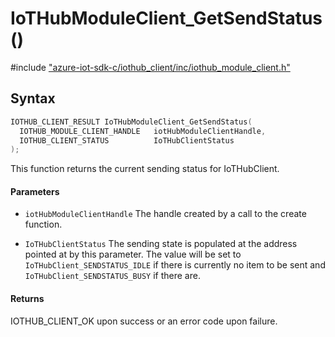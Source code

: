 # IoTHubModuleClient_GetSendStatus()

\#include ["azure-iot-sdk-c/iothub_client/inc/iothub_module_client.h"](../iot-c-ref-iothub-module-client-h.md)  

## Syntax

```C
IOTHUB_CLIENT_RESULT IoTHubModuleClient_GetSendStatus(
  IOTHUB_MODULE_CLIENT_HANDLE  	iotHubModuleClientHandle,
  IOTHUB_CLIENT_STATUS         	IoTHubClientStatus
);

```

This function returns the current sending status for IoTHubClient.

#### Parameters
* `iotHubModuleClientHandle` The handle created by a call to the create function. 

* `IoTHubClientStatus` The sending state is populated at the address pointed at by this parameter. The value will be set to `IoTHubClient_SENDSTATUS_IDLE` if there is currently no item to be sent and `IoTHubClient_SENDSTATUS_BUSY` if there are.

#### Returns
IOTHUB_CLIENT_OK upon success or an error code upon failure.


